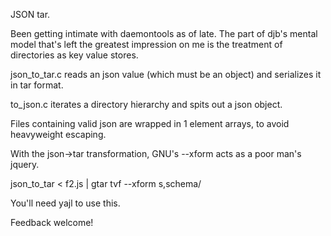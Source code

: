 JSON tar. 

Been getting intimate with daemontools as of late. The part of djb's
mental model that's left the greatest impression on me is the
treatment of directories as key value stores. 

json_to_tar.c reads an json value (which must be an object) and
serializes it in tar format. 

to_json.c iterates a directory hierarchy and spits out a json object.

Files containing valid json are wrapped in 1 element arrays, to avoid
heavyweight escaping.

With the json->tar transformation, GNU's --xform acts as a poor man's jquery. 

json_to_tar < f2.js | gtar tvf --xform s,schema/

You'll need yajl to use this.

Feedback welcome!


